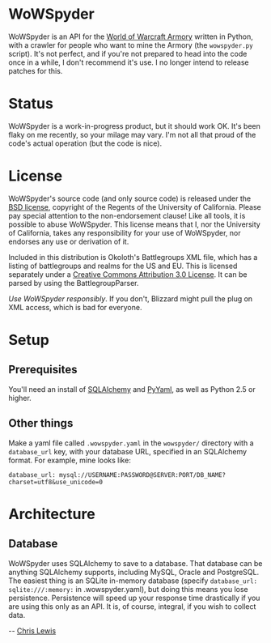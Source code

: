 WoWSpyder
==================
WoWSpyder is an API for the [World of Warcraft Armory](http://www.wowarmory.com) written in Python, with a crawler for people who want to mine the Armory (the `wowspyder.py` script). It's not perfect, and if you're not prepared to head into the code once in a while, I don't recommend it's use. I no longer intend to release patches for this.

Status
======

WoWSpyder is a work-in-progress product, but it should work OK. It's been flaky on me recently, so your milage may vary. I'm not all that proud of the code's actual operation (but the code is nice).

License
=======

WoWSpyder's source code (and only source code) is released under the [BSD license](http://creativecommons.org/licenses/BSD/), copyright of the Regents of the University of California. Please pay special attention to the non-endorsement clause! Like all tools, it is possible to abuse WoWSpyder. This license means that I, nor the University of California, takes any responsibility for your use of WoWSpyder, nor endorses any use or derivation of it.

Included in this distribution is Okoloth's Battlegroups XML file, which has a listing of battlegroups and realms for the US and EU. This is licensed separately under a [Creative Commons Attribution 3.0 License](http://creativecommons.org/licenses/by/3.0/). It can be parsed by using the BattlegroupParser.

*Use WoWSpyder responsibly*. If you don't, Blizzard might pull the plug on XML access, which is bad for everyone.

Setup
=====

Prerequisites
-------------
You'll need an install of [SQLAlchemy](http://www.sqlalchemy.org/) and [PyYaml](http://pyyaml.org/wiki/PyYAML), as well as Python 2.5 or higher.

Other things
------------
Make a yaml file called `.wowspyder.yaml` in the `wowspyder/` directory with
a `database_url` key, with your database URL, specified in an SQLAlchemy format. For example, mine looks like:
	
	database_url: mysql://USERNAME:PASSWORD@SERVER:PORT/DB_NAME?charset=utf8&use_unicode=0

Architecture
============

Database
--------

WoWSpyder uses SQLAlchemy to save to a database. That database can be anything SQLAlchemy supports, including MySQL, Oracle and PostgreSQL. The easiest thing is an SQLite in-memory database (specify `database_url: sqlite:///:memory:` in .wowspyder.yaml), but doing this means you lose persistence. Persistence will speed up your response time drastically if you are using this only as an API. It is, of course, integral, if you wish to collect data.

--
[Chris Lewis](http://cflewis.com)
